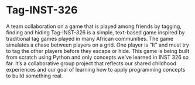 # Tag-INST-326
A team collaboration on a game that is played among friends by tagging, finding and hiding 
Tag-INST-326 is a simple, text-based game inspired by traditional tag games played in many African communities. The game simulates a chase between players on a grid. One player is “It” and must try to tag the other players before they escape or hide.
This game is being built from scratch using Python and only concepts we've learned in INST 326 so far. It’s a collaborative group project that reflects our shared childhood experiences and our goal of learning how to apply programming concepts to build something real.


